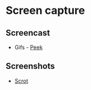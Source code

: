 # Screen capture

## Screencast

- Gifs - [Peek](https://github.com/phw/peek)

## Screenshots

- [Scrot](https://github.com/dreamer/scrot)
